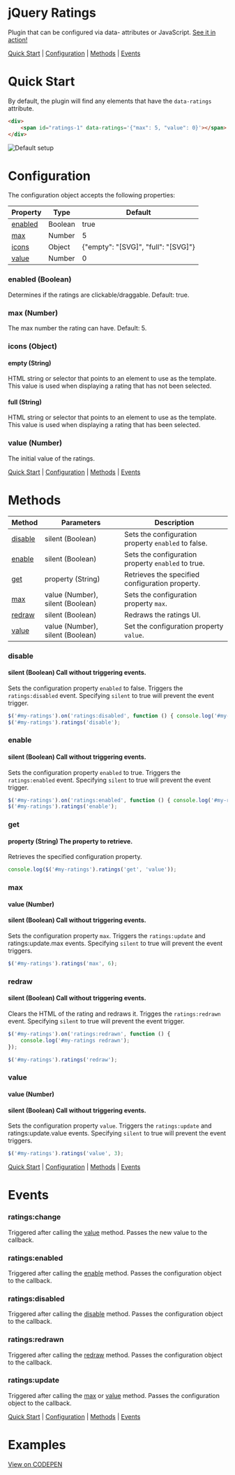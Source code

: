 # jQuery Ratings
Plugin that can be configured via data- attributes or JavaScript.
[See it in action!](http://codepen.io/team/ResourceAmmirati/pen/KNdZWZ)

[Quick Start](#quick-start) | [Configuration](#configuration) | [Methods](#methods) | [Events](#events)

# Quick Start
By default, the plugin will find any elements that have the `data-ratings` attribute.

```html
<div>
	<span id="ratings-1" data-ratings='{"max": 5, "value": 0}'></span>
</div>
```
  ![Default setup](https://dl.dropboxusercontent.com/s/nyyi14dcfxdgbna/ss.jquery.ratings.png)

# Configuration
The configuration object accepts the following properties:

Property | Type	| Default
---------|------|--------
[enabled](#enabled-boolean)|Boolean|true
[max](#max-number)|Number|5
[icons](#icons-object)|Object|{"empty": "[SVG]", "full": "[SVG]"}
[value](#value-number)|Number|0


### enabled (Boolean)
Determines if the ratings are clickable/draggable. Default: true.

### max (Number)
The max number the rating can have. Default: 5.

### icons (Object)
#### empty (String)
HTML string or selector that points to an element to use as the template. This value is used when displaying a rating that has not been selected.

#### full (String)
HTML string or selector that points to an element to use as the template. This value is used when displaying a rating that has been selected.

### value (Number)
The initial value of the ratings.

[Quick Start](#quick-start) | [Configuration](#configuration) | [Methods](#methods) | [Events](#events)

# Methods
Method | Parameters | Description
-------|------------|-------------
[disable](#disable)|silent (Boolean)|Sets the configuration property `enabled` to false.
[enable](#enable)|silent (Boolean)|Sets the configuration property `enabled` to true.
[get](#get)|property (String)|Retrieves the specified configuration property.
[max](#max)|value (Number), silent (Boolean)|Sets the configuration property `max`.
[redraw](#redraw)|silent (Boolean)|Redraws the ratings UI.
[value](#value)|value (Number), silent (Boolean)|Set the configuration property `value`.


### disable
#### silent (Boolean) Call without triggering events.
Sets the configuration property `enabled` to false. Triggers the `ratings:disabled` event. Specifying `silent` to true will prevent the event trigger.

```javascript
$('#my-ratings').on('ratings:disabled', function () { console.log('#my-ratings disabled'); });
$('#my-ratings').ratings('disable');
```

### enable
#### silent (Boolean) Call without triggering events.
Sets the configuration property `enabled` to true. Triggers the `ratings:enabled` event. Specifying `silent` to true will prevent the event trigger.

```javascript
$('#my-ratings').on('ratings:enabled', function () { console.log('#my-ratings enabled'); });
$('#my-ratings').ratings('enable');
```

### get
#### property (String) The property to retrieve.
Retrieves the specified configuration property.

```javascript
console.log($('#my-ratings').ratings('get', 'value'));
```

### max
#### value (Number)
#### silent (Boolean) Call without triggering events.
Sets the configuration property `max`. Triggers the `ratings:update` and ratings:update.max events. Specifying `silent` to true will prevent the event triggers.

```javascript
$('#my-ratings').ratings('max', 6);
```

### redraw
#### silent (Boolean) Call without triggering events.
Clears the HTML of the rating and redraws it. Trigges the `ratings:redrawn` event. Specifying `silent` to true will prevent the event trigger.

```javascript
$('#my-ratings').on('ratings:redrawn', function () {
	console.log('#my-ratings redrawn');
});

$('#my-ratings').ratings('redraw');
```

### value
#### value (Number)
#### silent (Boolean) Call without triggering events.
Sets the configuration property `value`. Triggers the `ratings:update` and ratings:update.value events. Specifying `silent` to true will prevent the event triggers.


```javascript
$('#my-ratings').ratings('value', 3);
```
[Quick Start](#quick-start) | [Configuration](#configuration) | [Methods](#methods) | [Events](#events)

# Events

### ratings:change
Triggered after calling the [value](#value) method. Passes the new value to the callback.

### ratings:enabled
Triggered after calling the [enable](#enable) method. Passes the configuration object to the callback.

### ratings:disabled
Triggered after calling the [disable](#disable) method. Passes the configuration object to the callback.

### ratings:redrawn
Triggered after calling the [redraw](#redraw) method. Passes the configuration object to the callback.

### ratings:update
Triggered after calling the [max](#max) or [value](#value) method. Passes the configuration object to the callback.

[Quick Start](#quick-start) | [Configuration](#configuration) | [Methods](#methods) | [Events](#events)

# Examples
[View on CODEPEN](http://codepen.io/team/ResourceAmmirati/pen/KNdZWZ)
